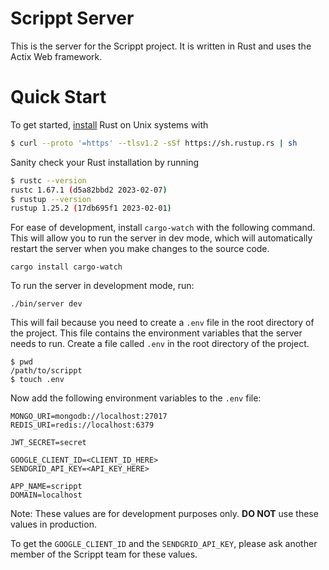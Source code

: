 # Scrippt Server

This is the server for the Scrippt project. It is written in Rust and uses the Actix Web framework.

# Quick Start
To get started, [install](https://www.rust-lang.org/tools/install) Rust on Unix systems with
```bash
$ curl --proto '=https' --tlsv1.2 -sSf https://sh.rustup.rs | sh
```

Sanity check your Rust installation by running
```bash
$ rustc --version
rustc 1.67.1 (d5a82bbd2 2023-02-07)
$ rustup --version
rustup 1.25.2 (17db695f1 2023-02-01)
```

For ease of development, install `cargo-watch` with the following command. This will allow you to run the server in dev mode, which will automatically restart the server when you make changes to the source code.
```
cargo install cargo-watch
```

To run the server in development mode, run:
```
./bin/server dev
```

This will fail because you need to create a `.env` file in the root directory of the project. This file contains the environment variables that the server needs to run. Create a file called `.env` in the root directory of the project.
```
$ pwd
/path/to/scrippt
$ touch .env
```

Now add the following environment variables to the `.env` file:
```
MONGO_URI=mongodb://localhost:27017
REDIS_URI=redis://localhost:6379

JWT_SECRET=secret

GOOGLE_CLIENT_ID=<CLIENT_ID_HERE>
SENDGRID_API_KEY=<API_KEY_HERE>

APP_NAME=scrippt
DOMAIN=localhost
```

Note: These values are for development purposes only. **DO NOT** use these values in production.

To get the `GOOGLE_CLIENT_ID` and the `SENDGRID_API_KEY`, please ask another member of the Scrippt team for these values.